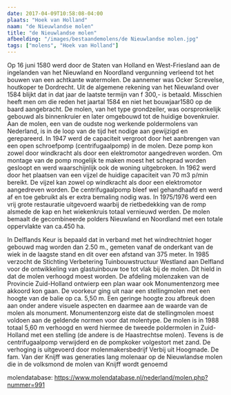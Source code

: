 ```yaml
---
date: 2017-04-09T10:58:08-04:00
plaats: "Hoek van Holland"
naam: "de Nieuwlandse molen"
title: "de Nieuwlandse molen"
afbeelding: "/images/bestaandemolens/de Nieuwlandse molen.jpg"
tags: ["molens", "Hoek van Holland"]
---
```


Op 16 juni 1580 werd door de Staten van Holland en West-Friesland aan de
ingelanden van het Nieuwland en Noordland vergunning verleend tot het
bouwen van een achtkante watermolen. De aannemer was Ocker Screvelse,
houtkoper te Dordrecht. Uit de algemene rekening van het Nieuwland over
1584 blijkt dat in dat jaar de laatste termijn van f 300,- is betaald.
Misschien heeft men om die reden het jaartal 1584 en niet het
bouwjaar1580 op de  baard aangebracht. De molen, van het type
grondzeiler, was oorspronkelijk gebouwd als binnenkruier en later
omgebouwd tot de huidige bovenkruier. Aan de molen, een van de oudste
nog werkende poldermolens van Nederland, is in de loop van de tijd het
nodige aan gewijzigd en gerepareerd. In 1947 werd de capaciteit vergroot
door het aanbrengen van een open schroefpomp (centrifugaalpomp) in de
molen. Deze pomp kon zowel door windkracht als door een elektromotor
aangedreven worden. Om montage van de pomp mogelijk te maken moest het
scheprad worden gesloopt en werd  waarschijnlijk ook de woning
uitgebroken. In 1962 werd door het plaatsen van een vijzel de huidige
capaciteit van 70 m3 p/min bereikt.  De vijzel kan zowel op windkracht
als door een elektromotor aangedreven worden. De centrifugaalpomp bleef
wel gehandhaafd en werd af en toe gebruikt als er extra bemaling nodig
was. In 1975/1976 werd een vrij grote restauratie uitgevoerd waarbij de
rietbedekking van de romp alsmede de kap en het wiekenkruis totaal
vernieuwd werden. De molen bemaalt de gecombineerde polders Nieuwland en
Noordland met een totale oppervlakte van ca.450 ha.

In Delflands Keur is bepaald dat in verband met het windrechtniet hoger
gebouwd mag worden dan 2.50 m., gemeten vanaf de onderkant van de wiek
in de laagste stand en dit over een afstand van 375 meter. In 1985
verzocht de Stichting Verbetering Tuinbouwstructuur Westland aan
Delfland voor de ontwikkeling van glastuinbouw toe tot vlak bij de
molen. Dit hield in dat de molen verhoogd moest worden. De afdeling
molenzaken van de Provincie Zuid-Holland ontwierp een plan waar ook
Monumentenzorg mee akkoord kon gaan. De voorkeur ging uit naar een
stellingmolen met een hoogte van de balie op ca. 5,50 m. Een geringe
hoogte zou afbreuk doen  aan onder  andere visuele aspecten en daarmee
aan de waarde van de molen als monument. Monumentenzorg eiste dat de
stellingmolen moest voldoen aan de geldende normen voor dat molentype.
De molen is in 1988 totaal 5,60 m verhoogd en werd hiermee de tweede
poldermolen in Zuid-Holland met een stelling (de andere is de
Haastrechtse molen). Tevens is de centrifugaalpomp verwijderd en de
pompkoker volgestort met zand. De verhoging is uitgevoerd door
molenmakersbedrijf Verbij uit Hoogmade. De fam. Van der Knijff was
generaties lang molenaar op de Nieuwlandse molen die in de volksmond de
molen van Knijff wordt genoemd

molendatabase: https://www.molendatabase.nl/nederland/molen.php?nummer=991